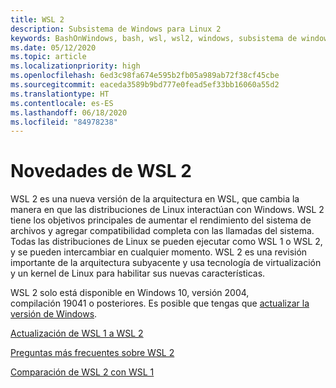 ```yaml
---
title: WSL 2
description: Subsistema de Windows para Linux 2
keywords: BashOnWindows, bash, wsl, wsl2, windows, subsistema de windows para linux, subsistemawindows, ubuntu, debian, suse, windows 10, instalación
ms.date: 05/12/2020
ms.topic: article
ms.localizationpriority: high
ms.openlocfilehash: 6ed3c98fa674e595b2fb05a989ab72f38cf45cbe
ms.sourcegitcommit: eaceda3589b9bd777e0fead5ef33bb16060a55d2
ms.translationtype: HT
ms.contentlocale: es-ES
ms.lasthandoff: 06/18/2020
ms.locfileid: "84978238"
---
```

# <a name="whats-new-in-wsl-2"></a>Novedades de WSL 2

WSL 2 es una nueva versión de la arquitectura en WSL, que cambia la manera en que las distribuciones de Linux interactúan con Windows. WSL 2 tiene los objetivos principales de aumentar el rendimiento del sistema de archivos y agregar compatibilidad completa con las llamadas del sistema. Todas las distribuciones de Linux se pueden ejecutar como WSL 1 o WSL 2, y se pueden intercambiar en cualquier momento. WSL 2 es una revisión importante de la arquitectura subyacente y usa tecnología de virtualización y un kernel de Linux para habilitar sus nuevas características.

WSL 2 solo está disponible en Windows 10, versión 2004, compilación 19041 o posteriores. Es posible que tengas que [actualizar la versión de Windows](ms-settings:windowsupdate).

[Actualización de WSL 1 a WSL 2](./install-win10.md#update-to-wsl-2)

[Preguntas más frecuentes sobre WSL 2](./wsl2-faq.md)

[Comparación de WSL 2 con WSL 1](./compare-versions.md)
